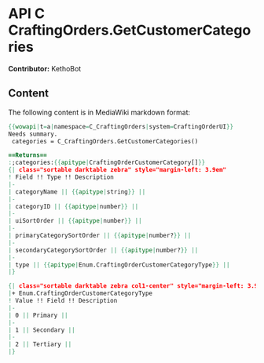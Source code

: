 # API C CraftingOrders.GetCustomerCategories

**Contributor:** KethoBot

## Content

The following content is in MediaWiki markdown format:

```mediawiki
{{wowapi|t=a|namespace=C_CraftingOrders|system=CraftingOrderUI}}
Needs summary.
 categories = C_CraftingOrders.GetCustomerCategories()

==Returns==
:;categories:{{apitype|CraftingOrderCustomerCategory[]}}
{| class="sortable darktable zebra" style="margin-left: 3.9em"
! Field !! Type !! Description
|-
| categoryName || {{apitype|string}} || 
|-
| categoryID || {{apitype|number}} || 
|-
| uiSortOrder || {{apitype|number}} || 
|-
| primaryCategorySortOrder || {{apitype|number?}} || 
|-
| secondaryCategorySortOrder || {{apitype|number?}} || 
|-
| type || {{apitype|Enum.CraftingOrderCustomerCategoryType}} || 
|}

{| class="sortable darktable zebra col1-center" style="margin-left: 3.9em"
|+ Enum.CraftingOrderCustomerCategoryType
! Value !! Field !! Description
|-
| 0 || Primary || 
|-
| 1 || Secondary || 
|-
| 2 || Tertiary || 
|}
```